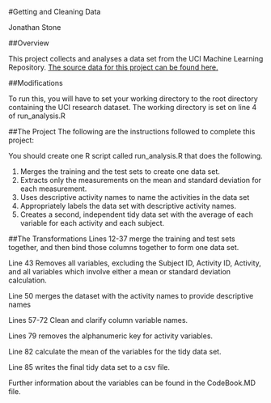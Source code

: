 #Getting and Cleaning Data

Jonathan Stone

##Overview 

This project collects and analyses a data set from the UCI Machine Learning Repository. [The source data for this project can be found here.](https://d396qusza40orc.cloudfront.net/getdata%2Fprojectfiles%2FUCI%20HAR%20Dataset.zip)

##Modifications

To run this, you will have to set your working directory to the root directory containing the UCI research dataset. The working directory is set on line 4 of run_analysis.R

##The Project
The following are the instructions followed to complete this project:

You should create one R script called run_analysis.R that does the following. 
1. Merges the training and the test sets to create one data set.
2. Extracts only the measurements on the mean and standard deviation for each measurement. 
3. Uses descriptive activity names to name the activities in the data set
4. Appropriately labels the data set with descriptive activity names. 
5. Creates a second, independent tidy data set with the average of each variable for each activity and each subject. 

##The Transformations
Lines 12-37 merge the training and test sets together, and then bind those columns together to form one data set.

Line 43 Removes all variables, excluding the Subject ID, Activity ID, Activity, and all variables which involve either a mean or standard deviation calculation. 

Line 50 merges the dataset with the activity names to provide descriptive names

Lines 57-72 Clean and clarify column variable names. 

Lines 79 removes the alphanumeric key for activity variables.

Line 82 calculate the mean of the variables for the tidy data set.

Line 85 writes the final tidy data set to a csv file. 

Further information about the variables can be found in the CodeBook.MD file. 

